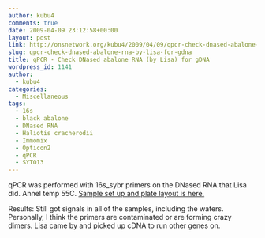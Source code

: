 ```yaml
---
author: kubu4
comments: true
date: 2009-04-09 23:12:58+00:00
layout: post
link: http://onsnetwork.org/kubu4/2009/04/09/qpcr-check-dnased-abalone-rna-by-lisa-for-gdna/
slug: qpcr-check-dnased-abalone-rna-by-lisa-for-gdna
title: qPCR - Check DNased abalone RNA (by Lisa) for gDNA
wordpress_id: 1141
author:
  - kubu4
categories:
  - Miscellaneous
tags:
  - 16s
  - black abalone
  - DNased RNA
  - Haliotis cracherodii
  - Immomix
  - Opticon2
  - qPCR
  - SYTO13
---
```


qPCR was performed with 16s_sybr primers on the DNased RNA that Lisa did. Annel temp 55C. [Sample set up and plate layout is here.](http://eagle.fish.washington.edu/Arabidopsis/Notebook%20Workup%20Files/20090409-02.jpg)

Results: Still got signals in all of the samples, including the waters. Personally, I think the primers are contaminated or are forming crazy dimers. Lisa came by and picked up cDNA to run other genes on.
